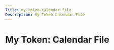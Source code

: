 ```yaml
---
Title: my-token-calendar-file
Description: My Token Calendar File
---
```


# My Token: Calendar File

